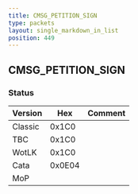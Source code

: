 ```yaml
---
title: CMSG_PETITION_SIGN
type: packets
layout: single_markdown_in_list
position: 449
---
```


## CMSG_PETITION_SIGN

### Status

Version    | Hex        | Comment
---------- | ---------- | ---------- 
Classic    | 0x1C0      |
TBC        | 0x1C0      |
WotLK      | 0x1C0      |
Cata       | 0x0E04     |
MoP        |            |